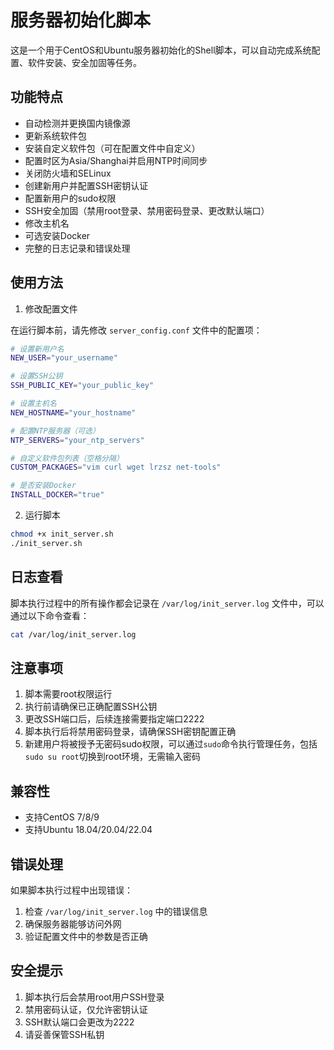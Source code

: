 # 服务器初始化脚本

这是一个用于CentOS和Ubuntu服务器初始化的Shell脚本，可以自动完成系统配置、软件安装、安全加固等任务。

## 功能特点

- 自动检测并更换国内镜像源
- 更新系统软件包
- 安装自定义软件包（可在配置文件中自定义）
- 配置时区为Asia/Shanghai并启用NTP时间同步
- 关闭防火墙和SELinux
- 创建新用户并配置SSH密钥认证
- 配置新用户的sudo权限
- SSH安全加固（禁用root登录、禁用密码登录、更改默认端口）
- 修改主机名
- 可选安装Docker
- 完整的日志记录和错误处理

## 使用方法

1. 修改配置文件

在运行脚本前，请先修改 `server_config.conf` 文件中的配置项：

```bash
# 设置新用户名
NEW_USER="your_username"

# 设置SSH公钥
SSH_PUBLIC_KEY="your_public_key"

# 设置主机名
NEW_HOSTNAME="your_hostname"

# 配置NTP服务器（可选）
NTP_SERVERS="your_ntp_servers"

# 自定义软件包列表（空格分隔）
CUSTOM_PACKAGES="vim curl wget lrzsz net-tools"

# 是否安装Docker
INSTALL_DOCKER="true"
```

2. 运行脚本

```bash
chmod +x init_server.sh
./init_server.sh
```

## 日志查看

脚本执行过程中的所有操作都会记录在 `/var/log/init_server.log` 文件中，可以通过以下命令查看：

```bash
cat /var/log/init_server.log
```

## 注意事项

1. 脚本需要root权限运行
2. 执行前请确保已正确配置SSH公钥
3. 更改SSH端口后，后续连接需要指定端口2222
4. 脚本执行后将禁用密码登录，请确保SSH密钥配置正确
5. 新建用户将被授予无密码sudo权限，可以通过`sudo`命令执行管理任务，包括`sudo su root`切换到root环境，无需输入密码

## 兼容性

- 支持CentOS 7/8/9
- 支持Ubuntu 18.04/20.04/22.04

## 错误处理

如果脚本执行过程中出现错误：

1. 检查 `/var/log/init_server.log` 中的错误信息
2. 确保服务器能够访问外网
3. 验证配置文件中的参数是否正确

## 安全提示

1. 脚本执行后会禁用root用户SSH登录
2. 禁用密码认证，仅允许密钥认证
3. SSH默认端口会更改为2222
4. 请妥善保管SSH私钥